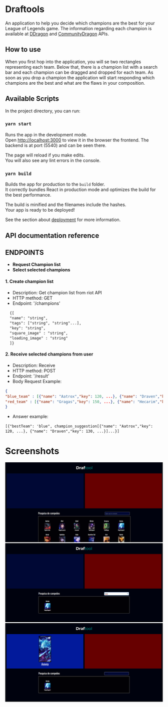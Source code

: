 # Draftools

An application to help you decide which champions are the best for your League of Legends game.
The information regarding each champion is available at [DDragon](https://riot-api-libraries.readthedocs.io/en/latest/ddragon.html) and [CommunityDragon](http://raw.communitydragon.org/) APIs.

## How to use

When you first hop into the application, you will se two rectangles representing each team. Below that, there is a champion list with a search bar and each champion can be dragged and dropped for each team.
As soon as you drop a champion the application will start responding which champions are the best and what are the flaws in your composition.


## Available Scripts

In the project directory, you can run:

### `yarn start`

Runs the app in the development mode.\
Open [http://localhost:3000](http://localhost:3000) to view it in the browser the frontend.
The backend is at port (5540) and can be seen there.

The page will reload if you make edits.\
You will also see any lint errors in the console.


### `yarn build`

Builds the app for production to the `build` folder.\
It correctly bundles React in production mode and optimizes the build for the best performance.

The build is minified and the filenames include the hashes.\
Your app is ready to be deployed!

See the section about [deployment](https://facebook.github.io/create-react-app/docs/deployment) for more information.


## API documentation reference

## ENDPOINTS 

- **Request Champion list**
- **Select selected champions**


#### 1. **Create champion list**

- Description: Get champion list from riot API
- HTTP method: GET
- Endpoint: '/champions'
```
  {[
  "name": "string",
  "tags": ["string", "string"...],
  "key": "string",
  "square_image" : "string",
  "loading_image" : "string"
  ]}
```
 
#### 2. **Receive selected champions from user**
- Description: Receive
- HTTP method: POST
- Endpoint: '/result'
- Body Request Example:
``` JSON
{
"blue_team" : [{"name": "Aatrox","key": 120, ...}, {"name": "Draven","key": 130, ...},...],
"red_team" : [{"name": "Gragas","key": 150, ...}, {"name": "Hecarim","key": 110, ...},...]
} 
```
- Answer example:

```
[{"bestTeam": 'blue", champion_suggestion[{"name": "Aatrox","key": 120, ...}, {"name": "Draven","key": 130, ...}]...}]
```


# Screenshots
![screenshot1](screenshots/scr1.png)
![screenshot2](screenshots/scr2.png)
![screenshot3](screenshots/scr3.png)
